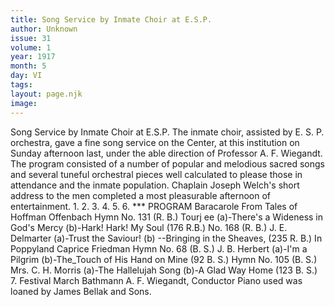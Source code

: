 ```yaml
---
title: Song Service by Inmate Choir at E.S.P. 
author: Unknown
issue: 31
volume: 1
year: 1917
month: 5
day: VI
tags:
layout: page.njk
image:
---
```

Song Service by Inmate Choir at E.S.P.    The inmate choir, assisted by E. S. P. orchestra, gave a fine song service on the Center, at this institution on Sunday afternoon last, under the able direction of Professor A. F. Wiegandt.   The program consisted of a number of popular and melodious sacred songs and several tuneful orchestral pieces well calculated to please those in attendance and the inmate population.   Chaplain Joseph Welch's short address to the men completed a most pleasurable afternoon of entertainment.   1.   2. 3.   4. 5.   6.   *** PROGRAM   Baracarole From Tales of Hoffman Offenbach   Hymn No. 131 (R. B.) Tourj ee (a)-There's a Wideness in God's Mercy   (b)-Hark! Hark! My Soul (176 R.B.) No. 168 (R. B.) J. E. Delmarter (a)-Trust the Saviour!   (b) --Bringing in the Sheaves, (235 R. B.) In Poppyland Caprice Friedman Hymn No. 68 (B. S.) J. B. Herbert   (a)-I'm a Pilgrim   (b)-The_Touch of His Hand on Mine   (92 B. S.)   Hymn No. 105 (B. S.) Mrs. C. H. Morris (a)-The Hallelujah Song   (b)-A Glad Way Home (123 B. S.)   7. Festival March Bathmann   A. F. Wiegandt, Conductor   Piano used was loaned by James Bellak and Sons.   

